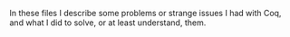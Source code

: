 In these files I describe some problems or strange issues I had with Coq, and
what I did to solve, or at least understand, them.
